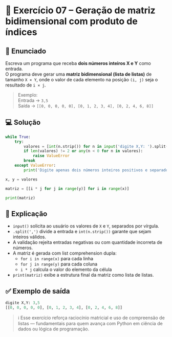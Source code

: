 # 🐍 Exercício 07 – Geração de matriz bidimensional com produto de índices

## 🧩 Enunciado

Escreva um programa que receba **dois números inteiros X e Y** como entrada.  
O programa deve gerar uma **matriz bidimensional (lista de listas)** de tamanho `X × Y`, onde o valor de cada elemento na posição `(i, j)` seja o resultado de `i × j`.

> Exemplo:  
Entrada → `3,5`  
Saída → `[[0, 0, 0, 0, 0], [0, 1, 2, 3, 4], [0, 2, 4, 6, 8]]`

## 💻 Solução

```python
while True:
    try:
        valores = [int(n.strip()) for n in input('digite X,Y: ').split(',')]
        if len(valores) != 2 or any(n < 0 for n in valores):
            raise ValueError
        break
    except ValueError:
        print('Digite apenas dois números inteiros positivos e separados por vírgula.')

x, y = valores

matriz = [[i * j for j in range(y)] for i in range(x)]

print(matriz)
```

## 🧠 Explicação

- `input()` solicita ao usuário os valores de `X` e `Y`, separados por vírgula.
- `.split(',')` divide a entrada e `int(n.strip())` garante que sejam inteiros válidos.
- A validação rejeita entradas negativas ou com quantidade incorreta de números.
- A matriz é gerada com list comprehension dupla:
  - `for i in range(x)` para cada linha
  - `for j in range(y)` para cada coluna
  - `i * j` calcula o valor do elemento da célula
- `print(matriz)` exibe a estrutura final da matriz como lista de listas.

## ✅ Exemplo de saída

```python
digite X,Y: 3,5
[[0, 0, 0, 0, 0], [0, 1, 2, 3, 4], [0, 2, 4, 6, 8]]
```

> ℹ️ Esse exercício reforça raciocínio matricial e uso de compreensão de listas — fundamentais para quem avança com Python em ciência de dados ou lógica de programação.